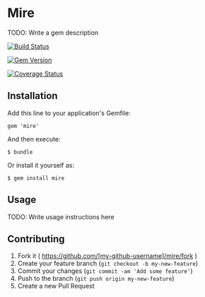# Mire

TODO: Write a gem description

[![Build Status](https://travis-ci.org/alienware/mire.png?branch=master)](https://travis-ci.org/Integralist/Sinderella)

[![Gem Version](https://badge.fury.io/rb/mire.png)](http://badge.fury.io/rb/mire)

[![Coverage Status](https://coveralls.io/repos/alienware/mire/badge.png)](https://coveralls.io/r/alienware/mire)

## Installation

Add this line to your application's Gemfile:

    gem 'mire'

And then execute:

    $ bundle

Or install it yourself as:

    $ gem install mire

## Usage

TODO: Write usage instructions here

## Contributing

1. Fork it ( https://github.com/[my-github-username]/mire/fork )
2. Create your feature branch (`git checkout -b my-new-feature`)
3. Commit your changes (`git commit -am 'Add some feature'`)
4. Push to the branch (`git push origin my-new-feature`)
5. Create a new Pull Request
